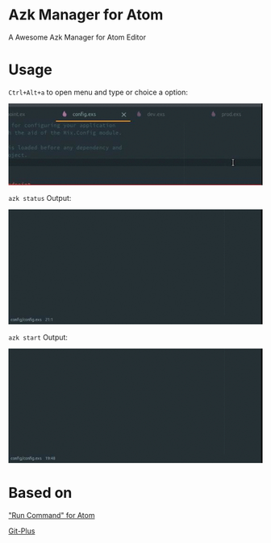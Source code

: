 # Azk Manager for Atom

A Awesome Azk Manager for Atom Editor

# Usage
`Ctrl+Alt+a` to open menu and type or choice a option:

!['Azk Status' menu](https://raw.githubusercontent.com/dlanileonardo/atom-azk-manager/master/screenshots/showmenu.gif)

`azk status` Output:

!['Azk Status' output](https://raw.githubusercontent.com/dlanileonardo/atom-azk-manager/master/screenshots/output-status.gif)

`azk start` Output:

!['Azk Start' output](https://raw.githubusercontent.com/dlanileonardo/atom-azk-manager/master/screenshots/output-start.gif)


# Based on
["Run Command" for Atom](https://github.com/kylewlacy/run-command)

[Git-Plus](https://github.com/akonwi/git-plus)

